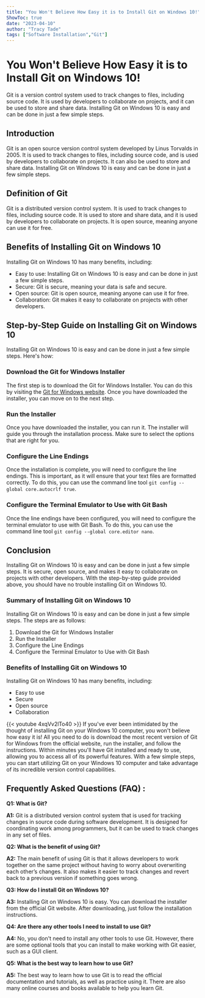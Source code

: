 ```yaml
---
title: "You Won't Believe How Easy it is to Install Git on Windows 10!"
ShowToc: true 
date: "2023-04-10"
author: "Tracy Tade" 
tags: ["Software Installation","Git"]
---
```

# You Won't Believe How Easy it is to Install Git on Windows 10!

Git is a version control system used to track changes to files, including source code. It is used by developers to collaborate on projects, and it can be used to store and share data. Installing Git on Windows 10 is easy and can be done in just a few simple steps.

## Introduction

Git is an open source version control system developed by Linus Torvalds in 2005. It is used to track changes to files, including source code, and is used by developers to collaborate on projects. It can also be used to store and share data. Installing Git on Windows 10 is easy and can be done in just a few simple steps.

## Definition of Git 

Git is a distributed version control system. It is used to track changes to files, including source code. It is used to store and share data, and it is used by developers to collaborate on projects. It is open source, meaning anyone can use it for free.

## Benefits of Installing Git on Windows 10

Installing Git on Windows 10 has many benefits, including: 

- Easy to use: Installing Git on Windows 10 is easy and can be done in just a few simple steps. 
- Secure: Git is secure, meaning your data is safe and secure. 
- Open source: Git is open source, meaning anyone can use it for free. 
- Collaboration: Git makes it easy to collaborate on projects with other developers. 

## Step-by-Step Guide on Installing Git on Windows 10

Installing Git on Windows 10 is easy and can be done in just a few simple steps. Here's how: 

### Download the Git for Windows Installer

The first step is to download the Git for Windows Installer. You can do this by visiting the [Git for Windows website](https://gitforwindows.org/). Once you have downloaded the installer, you can move on to the next step.

### Run the Installer

Once you have downloaded the installer, you can run it. The installer will guide you through the installation process. Make sure to select the options that are right for you. 

### Configure the Line Endings

Once the installation is complete, you will need to configure the line endings. This is important, as it will ensure that your text files are formatted correctly. To do this, you can use the command line tool `git config --global core.autocrlf true`.

### Configure the Terminal Emulator to Use with Git Bash

Once the line endings have been configured, you will need to configure the terminal emulator to use with Git Bash. To do this, you can use the command line tool `git config --global core.editor nano`.

## Conclusion

Installing Git on Windows 10 is easy and can be done in just a few simple steps. It is secure, open source, and makes it easy to collaborate on projects with other developers. With the step-by-step guide provided above, you should have no trouble installing Git on Windows 10. 

### Summary of Installing Git on Windows 10

Installing Git on Windows 10 is easy and can be done in just a few simple steps. The steps are as follows: 

1. Download the Git for Windows Installer 
2. Run the Installer 
3. Configure the Line Endings 
4. Configure the Terminal Emulator to Use with Git Bash 

### Benefits of Installing Git on Windows 10

Installing Git on Windows 10 has many benefits, including: 

- Easy to use 
- Secure 
- Open source 
- Collaboration

{{< youtube 4xqVv2lTo40 >}} 
If you've ever been intimidated by the thought of installing Git on your Windows 10 computer, you won't believe how easy it is! All you need to do is download the most recent version of Git for Windows from the official website, run the installer, and follow the instructions. Within minutes you'll have Git installed and ready to use, allowing you to access all of its powerful features. With a few simple steps, you can start utilizing Git on your Windows 10 computer and take advantage of its incredible version control capabilities.

## Frequently Asked Questions (FAQ) :
**Q1: What is Git?**

**A1:** Git is a distributed version control system that is used for tracking changes in source code during software development. It is designed for coordinating work among programmers, but it can be used to track changes in any set of files. 

**Q2: What is the benefit of using Git?**

**A2:** The main benefit of using Git is that it allows developers to work together on the same project without having to worry about overwriting each other’s changes. It also makes it easier to track changes and revert back to a previous version if something goes wrong. 

**Q3: How do I install Git on Windows 10?**

**A3:** Installing Git on Windows 10 is easy. You can download the installer from the official Git website. After downloading, just follow the installation instructions. 

**Q4: Are there any other tools I need to install to use Git?**

**A4:** No, you don't need to install any other tools to use Git. However, there are some optional tools that you can install to make working with Git easier, such as a GUI client. 

**Q5: What is the best way to learn how to use Git?**

**A5:** The best way to learn how to use Git is to read the official documentation and tutorials, as well as practice using it. There are also many online courses and books available to help you learn Git.






